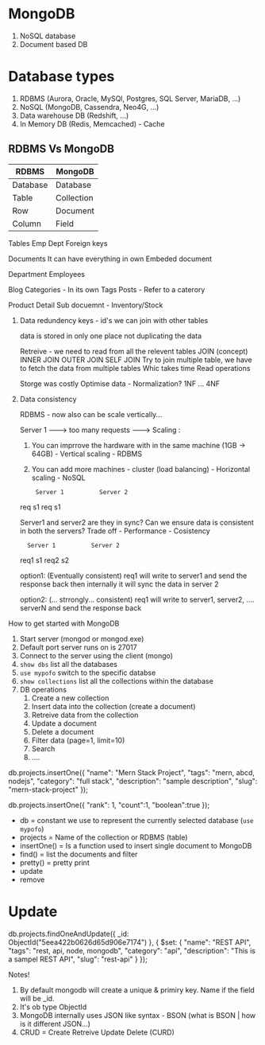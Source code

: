 # MongoDB

1. NoSQL database
2. Document based DB

# Database types

1. RDBMS (Aurora, Oracle, MySQl, Postgres, SQL Server, MariaDB, ...)
2. NoSQL (MongoDB, Cassendra, Neo4G, ...)
3. Data warehouse DB (Redshift, ...)
4. In Memory DB (Redis, Memcached) - Cache

## RDBMS Vs MongoDB

| RDBMS    | MongoDB    |
| -------- | ---------- |
| Database | Database   |
| Table    | Collection |
| Row      | Document   |
| Column   | Field      |

Tables
Emp
Dept
Foreign keys

Documents
It can have everything in own
Embeded document

Department
Employees

Blog
Categories - In its own
Tags
Posts - Refer to a caterory

Product
Detail
Sub docuemnt - Inventory/Stock

1.  Data redundency
    keys - id's
    we can join with other tables

    data is stored in only one place
    not duplicating the data

    Retreive - we need to read from all the relevent tables
    JOIN (concept)
    INNER JOIN
    OUTER JOIN
    SELF JOIN
    Try to join multiple table, we have to fetch the data from multiple tables
    Whic takes time
    Read operations

    Storge was costly
    Optimise data - Normalization? 1NF ... 4NF

2.  Data consistency

    RDBMS - now also can be scale vertically...

    Server 1 ---> too many requests --->
    Scaling :

    1.  You can imprrove the hardware with in the same machine (1GB -> 64GB) - Vertical scaling - RDBMS
    2.  You can add more machines - cluster (load balancing) - Horizontal scaling - NoSQL

             Server 1          Server 2

    req s1
    req s1

    Server1 and server2 are they in sync?
    Can we ensure data is consistent in both the servers?
    Trade off - Performance - Cosistency

          Server 1          Server 2

    req1 s1
    req2 s2

    option1: (Eventually consistent)
    req1 will write to server1 and send the response back
    then internally it will sync the data in server 2

    option2: (... strrongly... consistent)
    req1 will write to server1, server2, .... serverN and send the response back

How to get started with MongoDB

1. Start server (mongod or mongod.exe)
2. Default port server runs on is 27017
3. Connect to the server using the client (mongo)
4. `show dbs` list all the databases
5. `use mypofo` switch to the specific databse
6. `show collections` list all the collections within the database
7. DB operations
   1. Create a new collection
   2. Insert data into the collection (create a document)
   3. Retreive data from the collection
   4. Update a document
   5. Delete a document
   6. Filter data (page=1, limit=10)
   7. Search
   8. ....

db.projects.insertOne({
"name": "Mern Stack Project",
"tags": "mern, abcd, nodejs",
"category": "full stack",
"description": "sample description",
"slug": "mern-stack-project"
});

db.projects.insertOne({
"rank": 1,
"count":1,
"boolean":true
});

- db = constant we use to represent the currently selected database (`use mypofo`)
- projects = Name of the collection or RDBMS (table)
- insertOne() = Is a function used to insert single document to MongoDB
- find() = list the documents and filter
- pretty() = pretty print
- update
- remove

# Update

db.projects.findOneAndUpdate({
\_id: ObjectId("5eea422b0626d65d906e7174")
}, {
\$set: {
"name": "REST API",
"tags": "rest, api, node, mongodb",
"category": "api",
"description": "This is a sampel REST API",
"slug": "rest-api"
}
});

Notes!

1. By default mongodb will create a unique & primiry key. Name if the field will be \_id.
2. It's ob type ObjectId
3. MongoDB internally uses JSON like syntax - BSON (what is BSON | how is it different JSON...)
4. CRUD = Create Retreive Update Delete (CURD)
